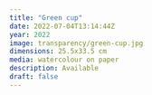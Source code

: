 ```yaml
---
title: "Green cup"
date: 2022-07-04T13:14:44Z
year: 2022
image: transparency/green-cup.jpg
dimensions: 25.5x33.5 cm
media: watercolour on paper
description: Available
draft: false
---
```


